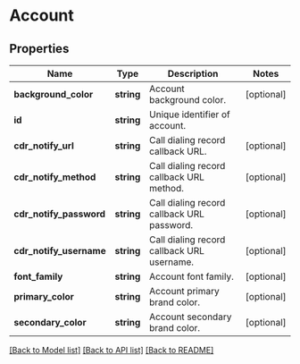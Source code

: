# Account

## Properties
Name | Type | Description | Notes
------------ | ------------- | ------------- | -------------
**background_color** | **string** | Account background color. | [optional] 
**id** | **string** | Unique identifier of account. | 
**cdr_notify_url** | **string** | Call dialing record callback URL. | [optional] 
**cdr_notify_method** | **string** | Call dialing record callback URL method. | [optional] 
**cdr_notify_password** | **string** | Call dialing record callback URL password. | [optional] 
**cdr_notify_username** | **string** | Call dialing record callback URL username. | [optional] 
**font_family** | **string** | Account font family. | [optional] 
**primary_color** | **string** | Account primary brand color. | [optional] 
**secondary_color** | **string** | Account secondary brand color. | [optional] 

[[Back to Model list]](../README.md#documentation-for-models) [[Back to API list]](../README.md#documentation-for-api-endpoints) [[Back to README]](../README.md)



